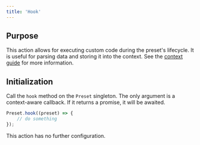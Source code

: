 ```yaml
---
title: 'Hook'
---
```


## Purpose

This action allows for executing custom code during the preset's lifecycle. It is useful for parsing data and storing it into the context. See the [context guide](/docs/guides/using-context#context-object) for more information.

## Initialization

Call the `hook` method on the `Preset` singleton. The only argument is a context-aware callback. If it returns a promise, it will be awaited.

```ts
Preset.hook((preset) => {
	// do something
});
```

This action has no further configuration.
